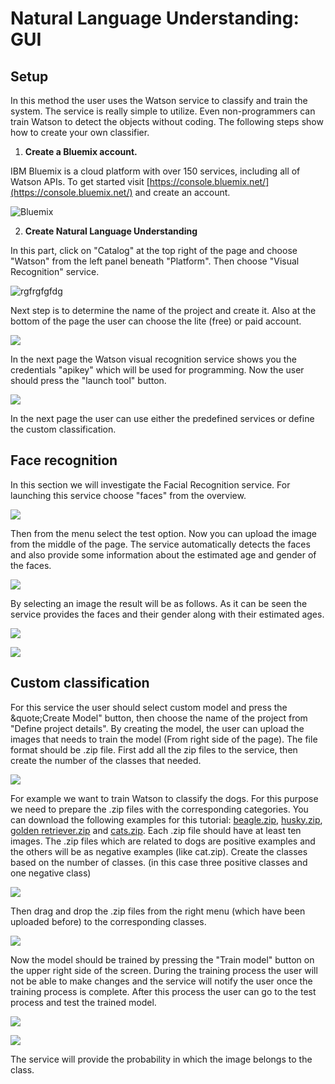 # Natural Language Understanding: GUI

## Setup

In this method the user uses the Watson service to classify and train the system. The service is really simple to utilize. Even non-programmers can train Watson to detect the objects without coding. The following steps show how to create your own classifier.

1. **Create a Bluemix account.**

IBM Bluemix is a cloud platform with over 150 services, including all of Watson APIs. To get started visit [https://console.bluemix.net/](https://console.bluemix.net/) and create an account.

 ![Bluemix](/VisualRec_Images/ibmbluemix.png)

2. **Create Natural Language Understanding**

In this part, click on &quot;Catalog&quot; at the top right of the page and choose &quot;Watson&quot; from the left panel beneath &quot;Platform&quot;. Then choose &quot;Visual Recognition&quot; service.

 ![rgfrgfgfdg](/VisualRec_Images/Watson_Catalog.PNG)

Next step is to determine the name of the project and create it. Also at the bottom of the page the user can choose the lite (free) or paid account.

 ![](/VisualRec_Images/VisualRec_Service.PNG)

In the next page the Watson visual recognition service shows you the credentials &quot;apikey&quot; which will be used for programming. Now the user should press the &quot;launch tool&quot; button.

 ![](/VisualRec_Images/API_Key_Credentials.PNG)

In the next page the user can use either the predefined services or define the custom classification.

## Face recognition

In this section we will investigate the Facial Recognition service. For launching this service choose &quot;faces&quot; from the overview.

 ![](/VisualRec_Images/Visual_Rec_BuiltinServices.PNG)

Then from the menu select the test option. Now you can upload the image from the middle of the page. The service automatically detects the faces and also provide some information about the estimated age and gender of the faces.

 ![](/VisualRec_Images/Dra_Drop_Images_Face_GUI.PNG)

By selecting an image the result will be as follows. As it can be seen the service provides the faces and their gender along with their estimated ages.

 ![](/VisualRec_Images/Face_Built-in_Results.PNG)

 ![](/VisualRec_Images/Age_Gender_Face_Results.PNG)

## Custom classification

For this service the user should select custom model and press the &quote;Create Model&quot; button, then choose the name of the project from &quot;Define project details&quot;. By creating the model, the user can upload the images that needs to train the model (From right side of the page). The file format should be .zip file. First add all the zip files to the service, then create the number of the classes that needed.

 ![](/VisualRec_Images/Custom_Clssification_GUI.PNG)

For example we want to train Watson to classify the dogs. For this purpose we need to prepare the .zip files with the corresponding categories. You can download the following examples for this tutorial: [beagle.zip](https://watson-developer-cloud.github.io/doc-tutorial-downloads/visual-recognition/beagle.zip), [husky.zip](https://watson-developer-cloud.github.io/doc-tutorial-downloads/visual-recognition/husky.zip), [golden retriever.zip](https://watson-developer-cloud.github.io/doc-tutorial-downloads/visual-recognition/golden-retriever.zip) and [cats.zip](https://watson-developer-cloud.github.io/doc-tutorial-downloads/visual-recognition/cats.zip). Each .zip file should have at least ten images. The .zip files which are related to dogs are positive examples and the others will be as negative examples (like cat.zip). Create the classes based on the number of classes. (in this case three positive classes and one negative class)

 ![](/VisualRec_Images/Custom_Clssification_Classes_Upload_Images_GUI.PNG)

Then drag and drop the .zip files from the right menu (which have been uploaded before) to the corresponding classes.

 ![](/VisualRec_Images/Custom_Clssification_TrainModel_GUI.PNG)


Now the model should be trained by pressing the &quot;Train model&quot; button on the upper right side of the screen. During the training process the user will not be able to make changes and the service will notify the user once the training process is complete. After this process the user can go to the test process and test the trained model. 

 ![](/VisualRec_Images/Successful_Trained_Model_GUI.PNG)

 ![](/VisualRec_Images/Custom_Calssification_Results_GUI.PNG)


The service will provide the probability in which the image belongs to the class.
